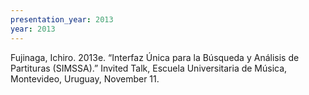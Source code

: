 ```yaml
---
presentation_year: 2013
year: 2013
---
```


Fujinaga, Ichiro. 2013e. “Interfaz Única para la Búsqueda y Análisis de Partituras (SIMSSA).” Invited Talk, Escuela Universitaria de Música, Montevideo, Uruguay, November 11.